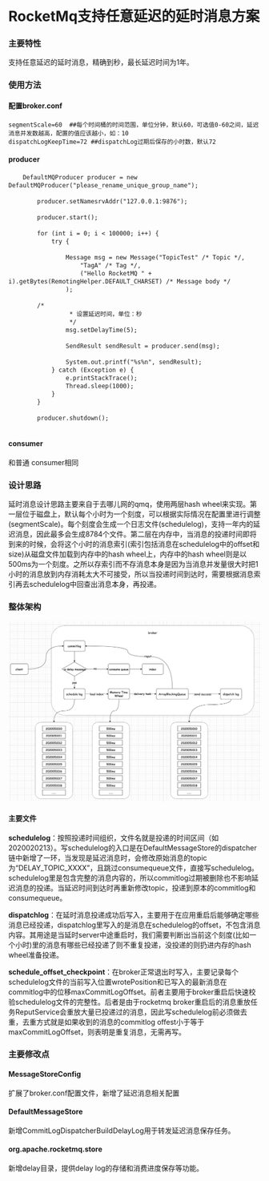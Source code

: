 # RocketMq支持任意延迟的延时消息方案

<a name="2Piv3"></a>
### 主要特性
支持任意延迟的延时消息，精确到秒，最长延迟时间为1年。

<a name="4RnXI"></a>
### 使用方法
<a name="oz0hb"></a>
#### 配置broker.conf
```
segmentScale=60  ##每个时间桶的时间范围，单位分钟，默认60，可选值0-60之间，延迟消息并发数越高，配置的值应该越小，如：10
dispatchLogKeepTime=72 ##dispatchLog过期后保存的小时数，默认72
```
<a name="hkrpC"></a>
#### 
<a name="vmcMt"></a>
#### producer
```
	DefaultMQProducer producer = new DefaultMQProducer("please_rename_unique_group_name");

        producer.setNamesrvAddr("127.0.0.1:9876");

        producer.start();

        for (int i = 0; i < 100000; i++) {
            try {

                Message msg = new Message("TopicTest" /* Topic */,
                    "TagA" /* Tag */,
                    ("Hello RocketMQ " + i).getBytes(RemotingHelper.DEFAULT_CHARSET) /* Message body */
                );

		/*
                 * 设置延迟时间，单位：秒
                 */
                msg.setDelayTime(5);
                
                SendResult sendResult = producer.send(msg);

                System.out.printf("%s%n", sendResult);
            } catch (Exception e) {
                e.printStackTrace();
                Thread.sleep(1000);
            }
        }

        producer.shutdown();


```

<a name="iJfkl"></a>
#### consumer
和普通 consumer相同

<a name="MikPs"></a>
### 设计思路
延时消息设计思路主要来自于去哪儿网的qmq，使用两层hash wheel来实现。第一层位于磁盘上，默认每个小时为一个刻度，可以根据实际情况在配置里进行调整(segmentScale)。每个刻度会生成一个日志文件(schedulelog)，支持一年内的延迟消息，因此最多会生成8784个文件。第二层在内存中，当消息的投递时间即将到来的时候，会将这个小时的消息索引(索引包括消息在schedulelog中的offset和size)从磁盘文件加载到内存中的hash wheel上，内存中的hash wheel则是以500ms为一个刻度。之所以存索引而不存消息本身是因为当消息并发量很大时把1小时的消息放到内存消耗太大不可接受，所以当投递时间到达时，需要根据消息索引再去schedulelog中回查出消息本身，再投递。<br />

### 整体架构
![](./docs/cn/image/rocketmq_design_14.png)


<a name="Qbp4e"></a>
#### 主要文件
**schedulelog**：按照投递时间组织，文件名就是投递的时间区间（如2020020213）。写schedulelog的入口是在DefaultMessageStore的dispatcher链中新增了一环，当发现是延迟消息时，会修改原始消息的topic为“DELAY_TOPIC_XXXX”，且跳过consumequeue文件，直接写schedulelog。schedulelog里是包含完整的消息内容的，所以commitlog过期被删除也不影响延迟消息的投递。当延迟时间到达时再重新修改topic，投递到原本的commitlog和consumequeue。


**dispatchlog**：在延时消息投递成功后写入，主要用于在应用重启后能够确定哪些消息已经投递，dispatchlog里写入的是消息在schedulelog的offset，不包含消息内容。其用途是当延时server中途重启时，我们需要判断出当前这个刻度(比如一个小时)里的消息有哪些已经投递了则不重复投递，没投递的则扔进内存的hash wheel准备投递。


**schedule_offset_checkpoint**：在broker正常退出时写入，主要记录每个schedulelog文件的当前写入位置wrotePosition和已写入的最新消息在commitlog中的位移maxCommitLogOffset。前者主要用于broker重启后快速校验schedulelog文件的完整性。后者是由于rocketmq broker重启后的消息重放任务ReputService会重放大量已投递过的消息，因此写schedulelog前必须做去重，去重方式就是如果收到的消息的commitlog offest小于等于maxCommitLogOffset，则表明是重复消息，无需再写。


<a name="QhglS"></a>
### 主要修改点

<a name="Cr51e"></a>
#### MessageStoreConfig
扩展了broker.conf配置文件，新增了延迟消息相关配置

<a name="Lxniu"></a>
#### DefaultMessageStore
新增CommitLogDispatcherBuildDelayLog用于转发延迟消息保存任务。

<a name="Oq9js"></a>
#### org.apache.rocketmq.store
新增delay目录，提供delay log的存储和消费进度保存等功能。



